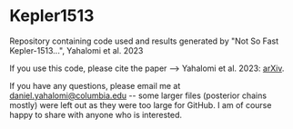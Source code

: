 # Kepler1513
Repository containing code used and results generated by "Not So Fast Kepler-1513...", Yahalomi et al. 2023

If you use this code, please cite the paper --> Yahalomi et al. 2023: [arXiv](https://arxiv.org/abs/2310.03802).

If you have any questions, please email me at daniel.yahalomi@columbia.edu -- some larger files (posterior chains mostly) were left out as they were too large for GitHub. I am of course happy to share with anyone who is interested.

